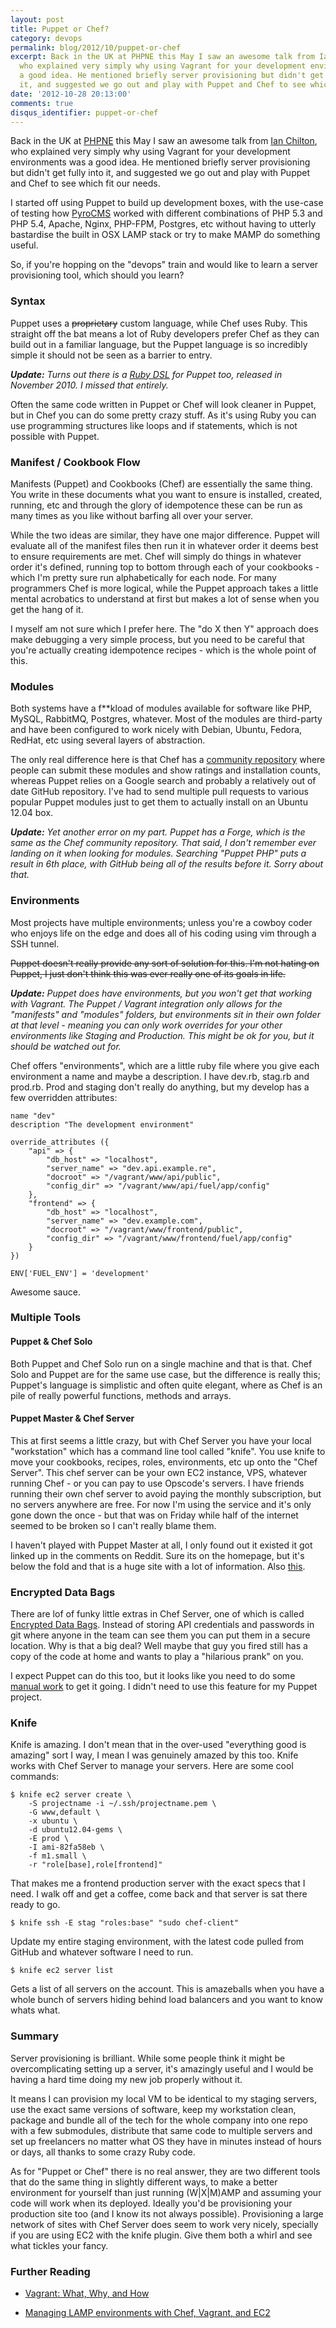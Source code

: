 ```yaml
---
layout: post
title: Puppet or Chef?
category: devops
permalink: blog/2012/10/puppet-or-chef
excerpt: Back in the UK at PHPNE this May I saw an awesome talk from Ian Chilton,
  who explained very simply why using Vagrant for your development environments was
  a good idea. He mentioned briefly server provisioning but didn't get fully into
  it, and suggested we go out and play with Puppet and Chef to see which fit our needs. 
date: '2012-10-28 20:13:00'
comments: true
disqus_identifier: puppet-or-chef
---
```


Back in the UK at [PHPNE][phpne] this May I saw an awesome talk from [Ian Chilton][ian], who explained very simply why using Vagrant for your development environments was a good idea. He mentioned briefly server provisioning but didn't get fully into it, and suggested we go out and play with Puppet and Chef to see which fit our needs.

I started off using Puppet to build up development boxes, with the use-case of testing how [PyroCMS][pyro] worked with different combinations of PHP 5.3 and PHP 5.4, Apache, Nginx, PHP-FPM, Postgres, etc without having to utterly bastardise the built in OSX LAMP stack or try to make MAMP do something useful. 

So, if you're hopping on the "devops" train and would like to learn a server provisioning tool, which should you learn?

### Syntax

Puppet uses a <s>proprietary</s> custom language, while Chef uses Ruby. This straight off the bat means a lot of Ruby developers prefer Chef as they can build out in a familiar language, but the Puppet language is so incredibly simple it should not be seen as a barrier to entry. 

<em><strong>Update:</strong> Turns out there is a [Ruby DSL][rubydsl] for Puppet too, released in November 2010. I missed that entirely.</em>

Often the same code written in Puppet or Chef will look cleaner in Puppet, but in Chef you can do some pretty crazy stuff. As it's using Ruby you can use programming structures like loops and if statements, which is not possible with Puppet.

### Manifest / Cookbook Flow

Manifests (Puppet) and Cookbooks (Chef) are essentially the same thing. You write in these documents what you want to ensure is installed, created, running, etc and through the glory of idempotence these can be run as many times as you like without barfing all over your server.

While the two ideas are similar, they have one major difference. Puppet will evaluate all of the manifest files then run it in whatever order it deems best to ensure requirements are met. Chef will simply do things in whatever order it's defined, running top to bottom through each of your cookbooks - which I'm pretty sure run alphabetically for each node. For many programmers Chef is more logical, while the Puppet approach takes a little mental acrobatics to understand at first but makes a lot of sense when you get the hang of it.

I myself am not sure which I prefer here. The "do X then Y" approach does make debugging a very simple process, but you need to be careful that you're actually creating idempotence recipes - which is the whole point of this.

### Modules

Both systems have a f**kload of modules available for software like PHP, MySQL, RabbitMQ, Postgres, whatever. Most of the modules are third-party and have been configured to work nicely with Debian, Ubuntu, Fedora, RedHat, etc using several layers of abstraction. 

The only real difference here is that Chef has a [community repository][chef-community] where people can submit these modules and show ratings and installation counts, whereas Puppet relies on a Google search and probably a relatively out of date GitHub repository. I've had to send multiple pull requests to various popular Puppet modules just to get them to actually install on an Ubuntu 12.04 box.

<em><strong>Update:</strong> Yet another error on my part. Puppet has a Forge, which is the same as the Chef community repository. That said, I don't remember ever landing on it when looking for modules. Searching "Puppet PHP" puts a result in 6th place, with GitHub being all of the results before it. Sorry about that.</em>

### Environments

Most projects have multiple environments; unless you're a cowboy coder who enjoys life on the edge and does all of his coding using vim through a SSH tunnel.

<s>Puppet doesn't really provide any sort of solution for this. I'm not hating on Puppet, I just don't think this was ever really one of its goals in life.</s> 

<em><strong>Update:</strong> Puppet does have environments, but you won't get that working with Vagrant. The Puppet / Vagrant integration only allows for the "manifests" and "modules" folders, but environments sit in their own folder at that level - meaning you can only work overrides for your other environments like Staging and Production. This might be ok for you, but it should be watched out for.</em>

Chef offers "environments", which are a little ruby file where you give each environment a name and maybe a description. I have dev.rb, stag.rb and prod.rb. Prod and staging don't really do anything, but my develop has a few overridden attributes:

    name "dev"
    description "The development environment"
    
    override_attributes ({
        "api" => {
            "db_host" => "localhost",
            "server_name" => "dev.api.example.re",
            "docroot" => "/vagrant/www/api/public",
            "config_dir" => "/vagrant/www/api/fuel/app/config"
        },
        "frontend" => {
            "db_host" => "localhost",
            "server_name" => "dev.example.com",
            "docroot" => "/vagrant/www/frontend/public",
            "config_dir" => "/vagrant/www/frontend/fuel/app/config"
        }
    })
    
    ENV['FUEL_ENV'] = 'development'
   
Awesome sauce.

### Multiple Tools

#### Puppet & Chef Solo

Both Puppet and Chef Solo run on a single machine and that is that. Chef Solo and Puppet are for the same use case, but the difference is really this; Puppet's language is simplistic and often quite elegant, where as Chef is an pile of really powerful functions, methods and arrays.

#### Puppet Master & Chef Server

This at first seems a little crazy, but with Chef Server you have your local "workstation" which has a command line tool called "knife". You use knife to move your cookbooks, recipes, roles, environments, etc up onto the "Chef Server". This chef server can be your own EC2 instance, VPS, whatever running Chef - or you can pay to use Opscode's servers. I have friends running their own chef server to avoid paying the monthly subscription, but no servers anywhere are free. For now I'm using the service and it's only gone down the once - but that was on Friday while half of the internet seemed to be broken so I can't really blame them. 

I haven't played with Puppet Master at all, I only found out it existed it got linked up in the comments on Reddit. Sure its on the homepage, but it's below the fold and that is a huge site with a lot of information. Also [this](http://d.pr/i/YeI1).

### Encrypted Data Bags

There are lof of funky little extras in Chef Server, one of which is called [Encrypted Data Bags][databags]. Instead of storing API credentials and passwords in git where anyone in the team can see them you can put them in a secure location. Why is that a big deal? Well maybe that guy you fired still has a copy of the code at home and wants to play a "hilarious prank" on you.

I expect Puppet can do this too, but it looks like you need to do some [manual work][puppet-bags] to get it going. I didn't need to use this feature for my Puppet project.

### Knife

Knife is amazing. I don't mean that in the over-used "everything good is amazing" sort I way, I mean I was genuinely amazed by this too. Knife works with Chef Server to manage your servers. Here are some cool commands:

	$ knife ec2 server create \
        -S projectname -i ~/.ssh/projectname.pem \
        -G www,default \
        -x ubuntu \
        -d ubuntu12.04-gems \
        -E prod \
        -I ami-82fa58eb \
        -f m1.small \
        -r "role[base],role[frontend]" 
    
That makes me a frontend production server with the exact specs that I need. I walk off and get a coffee, come back and that server is sat there ready to go. 

	$ knife ssh -E stag "roles:base" "sudo chef-client"
	
Update my entire staging environment, with the latest code pulled from GitHub and whatever software I need to run.

	$ knife ec2 server list
	
Gets a list of all servers on the account. This is amazeballs when you have a whole bunch of servers hiding behind load balancers and you want to know whats what.

### Summary

Server provisioning is brilliant. While some people think it might be overcomplicating setting up a server, it's amazingly useful and I would be having a hard time doing my new job properly without it. 

It means I can provision my local VM to be identical to my staging servers, use the exact same versions of software, keep my workstation clean, package and bundle all of the tech for the whole company into one repo with a few submodules, distribute that same code to multiple servers and set up freelancers no matter what OS they have in minutes instead of hours or days, all thanks to some crazy Ruby code.

As for "Puppet or Chef" there is no real answer, they are two different tools that do the same thing in slightly different ways, to make a better environment for yourself than just running (W|X|M)AMP and assuming your code will work when its deployed. Ideally you'd be provisioning your production site too (and I know its not always possible). Provisioning a large network of sites with Chef Server does seem to work very nicely, specially if you are using EC2 with the knife plugin. Give them both a whirl and see what tickles your fancy.

### Further Reading

* [Vagrant: What, Why, and How][vagrant]
* [Managing LAMP environments with Chef, Vagrant, and EC2][lampchef]

  [phpne]: http://phpne.org.uk/
  [rubydsl]: http://puppetlabs.com/blog/ruby-dsl/
  [pyro]: http://pyrocms.com/
  [ian]: http://www.ichilton.co.uk/blog/virtualization/my-phpne-talk-on-vagrant-496.html
  [vagrant]: http://net.tutsplus.com/tutorials/php/vagrant-what-why-and-how/
  [lampchef]: http://www.jasongrimes.org/2012/06/managing-lamp-environments-with-chef-vagrant-and-ec2-1-of-3/
  [chef-community]: http://community.opscode.com/cookbooks/php
  [puppetmaster]: https://docs.puppetlabs.com/learning/agent_master_basic.html
  [puppet-bags]: http://www.craigdunn.org/2011/10/secret-variables-in-puppet-with-hiera-and-gpg/
  [databags]: http://wiki.opscode.com/display/chef/Encrypted+Data+Bags

